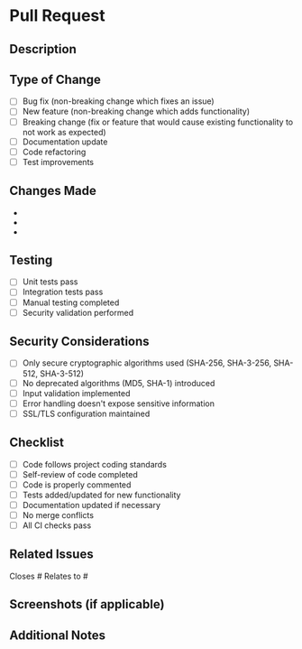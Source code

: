 # Pull Request

## Description
<!-- Provide a brief description of the changes in this PR -->

## Type of Change
<!-- Mark the relevant option with an "x" -->
- [ ] Bug fix (non-breaking change which fixes an issue)
- [ ] New feature (non-breaking change which adds functionality)
- [ ] Breaking change (fix or feature that would cause existing functionality to not work as expected)
- [ ] Documentation update
- [ ] Code refactoring
- [ ] Test improvements

## Changes Made
<!-- List the specific changes made in this PR -->
-
-
-

## Testing
<!-- Describe how you tested these changes -->
- [ ] Unit tests pass
- [ ] Integration tests pass
- [ ] Manual testing completed
- [ ] Security validation performed

## Security Considerations
<!-- For CS-305 checksum verification system -->
- [ ] Only secure cryptographic algorithms used (SHA-256, SHA-3-256, SHA-512, SHA-3-512)
- [ ] No deprecated algorithms (MD5, SHA-1) introduced
- [ ] Input validation implemented
- [ ] Error handling doesn't expose sensitive information
- [ ] SSL/TLS configuration maintained

## Checklist
<!-- Mark completed items with an "x" -->
- [ ] Code follows project coding standards
- [ ] Self-review of code completed
- [ ] Code is properly commented
- [ ] Tests added/updated for new functionality
- [ ] Documentation updated if necessary
- [ ] No merge conflicts
- [ ] All CI checks pass

## Related Issues
<!-- Link any related issues -->
Closes #
Relates to #

## Screenshots (if applicable)
<!-- Add screenshots to help explain your changes -->

## Additional Notes
<!-- Any additional information that reviewers should know -->
